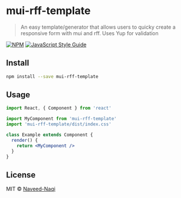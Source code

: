 # mui-rff-template

> An easy template/generator that allows users to quicky create a responsive form with mui and rff. Uses Yup for validation

[![NPM](https://img.shields.io/npm/v/mui-rff-template.svg)](https://www.npmjs.com/package/mui-rff-template) [![JavaScript Style Guide](https://img.shields.io/badge/code_style-standard-brightgreen.svg)](https://standardjs.com)

## Install

```bash
npm install --save mui-rff-template
```

## Usage

```jsx
import React, { Component } from 'react'

import MyComponent from 'mui-rff-template'
import 'mui-rff-template/dist/index.css'

class Example extends Component {
  render() {
    return <MyComponent />
  }
}
```

## License

MIT © [Naveed-Naqi](https://github.com/Naveed-Naqi)
